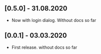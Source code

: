 ## [0.5.0] - 31.08.2020

* Now with login dialog. Without docs so far

## [0.0.1] - 03.03.2020

* First release. without docs so far
